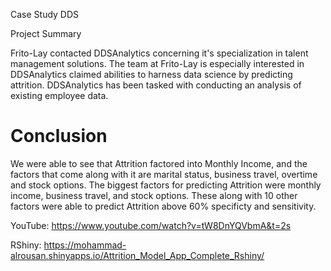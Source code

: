 Case Study DDS

Project Summary

Frito-Lay contacted DDSAnalytics concerning it's specialization in talent management solutions. The team at Frito-Lay is especially interested in DDSAnalytics claimed abilities to harness data science by predicting attrition. DDSAnalytics has been tasked with conducting an analysis of existing employee data.

# Conclusion
 We were able to see that Attrition factored into Monthly Income, and the factors that come along with it are marital status, business travel, overtime and stock options.
The biggest factors for predicting Attrition were monthly income, business travel, and stock options. These along with 10 other factors were able to predict Attrition above 60% specificty and sensitivity.

YouTube: https://www.youtube.com/watch?v=tW8DnYQVbmA&t=2s

RShiny: https://mohammad-alrousan.shinyapps.io/Attrition_Model_App_Complete_Rshiny/
